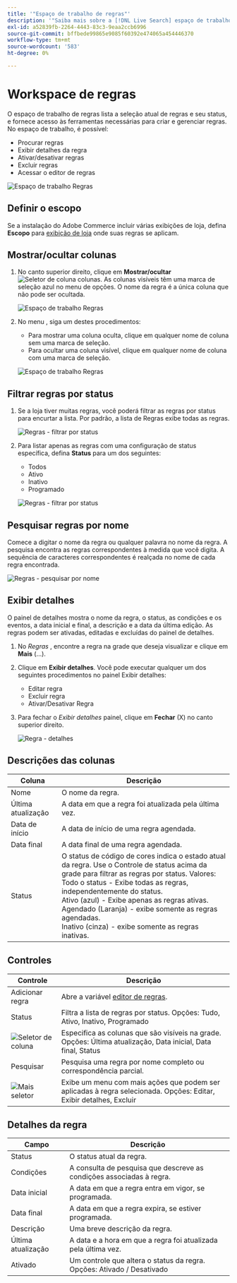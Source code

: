 ```yaml
---
title: '"Espaço de trabalho de regras"'
description: '"Saiba mais sobre a [!DNL Live Search] espaço de trabalho de regras."'
exl-id: a52839fb-2264-4443-83c3-9eaa2ccb6996
source-git-commit: bffbede99865e9085f60392e474065a454446370
workflow-type: tm+mt
source-wordcount: '583'
ht-degree: 0%

---
```


# Workspace de regras

O espaço de trabalho de regras lista a seleção atual de regras e seu status, e fornece acesso às ferramentas necessárias para criar e gerenciar regras. No espaço de trabalho, é possível:

* Procurar regras
* Exibir detalhes da regra
* Ativar/desativar regras
* Excluir regras
* Acessar o editor de regras

![Espaço de trabalho Regras](assets/rules-workspace.png)

## Definir o escopo

Se a instalação do Adobe Commerce incluir várias exibições de loja, defina **Escopo** para [exibição de loja](https://docs.magento.com/user-guide/configuration/scope.html) onde suas regras se aplicam.

## Mostrar/ocultar colunas

1. No canto superior direito, clique em **Mostrar/ocultar** ![Seletor de coluna](assets/btn-show-hide-columns.png) colunas.
As colunas visíveis têm uma marca de seleção azul no menu de opções. O nome da regra é a única coluna que não pode ser ocultada.

   ![Espaço de trabalho Regras](assets/rules-workspace-show-hide-columns.png)

1. No menu , siga um destes procedimentos:

   * Para mostrar uma coluna oculta, clique em qualquer nome de coluna sem uma marca de seleção.
   * Para ocultar uma coluna visível, clique em qualquer nome de coluna com uma marca de seleção.

   ![Espaço de trabalho Regras](assets/rules-workspace-all-columns.png)

## Filtrar regras por status

1. Se a loja tiver muitas regras, você poderá filtrar as regras por status para encurtar a lista. Por padrão, a lista de Regras exibe todas as regras.

   ![Regras - filtrar por status](assets/rules-workspace-filter-status.png)

1. Para listar apenas as regras com uma configuração de status específica, defina **Status** para um dos seguintes:

   * Todos
   * Ativo
   * Inativo
   * Programado

   ![Regras - filtrar por status](assets/rules-workspace-filter-status-active.png)

## Pesquisar regras por nome

Comece a digitar o nome da regra ou qualquer palavra no nome da regra.
A pesquisa encontra as regras correspondentes à medida que você digita. A sequência de caracteres correspondentes é realçada no nome de cada regra encontrada.

![Regras - pesquisar por nome](assets/rules-workspace-search-name.png)

## Exibir detalhes

O painel de detalhes mostra o nome da regra, o status, as condições e os eventos, a data inicial e final, a descrição e a data da última edição. As regras podem ser ativadas, editadas e excluídas do painel de detalhes.

1. No *Regras* , encontre a regra na grade que deseja visualizar e clique em **Mais** (...).
1. Clique em **Exibir detalhes**.
Você pode executar qualquer um dos seguintes procedimentos no painel Exibir detalhes:

   * Editar regra
   * Excluir regra
   * Ativar/Desativar Regra

1. Para fechar o *Exibir detalhes* painel, clique em **Fechar** (X) no canto superior direito.

   ![Regra - detalhes](assets/rules-workspace-details.png)

## Descrições das colunas

| Coluna | Descrição |
|--- |--- |
| Nome | O nome da regra. |
| Última atualização | A data em que a regra foi atualizada pela última vez. |
| Data de início | A data de início de uma regra agendada. |
| Data final | A data final de uma regra agendada. |
| Status | O status de código de cores indica o estado atual da regra. Use o Controle de status acima da grade para filtrar as regras por status. Valores:<br />Todo o status - Exibe todas as regras, independentemente do status.<br />Ativo (azul) - Exibe apenas as regras ativas.<br />Agendado (Laranja) - exibe somente as regras agendadas.<br />Inativo (cinza) - exibe somente as regras inativas. |

## Controles

| Controle | Descrição |
|--- |--- |
| Adicionar regra | Abre a variável [editor de regras](rules-add.md). |
| Status | Filtra a lista de regras por status. Opções: Tudo, Ativo, Inativo, Programado |
| ![Seletor de coluna](assets/btn-show-hide-columns.png) | Especifica as colunas que são visíveis na grade. Opções: Última atualização, Data inicial, Data final, Status |
| Pesquisar | Pesquisa uma regra por nome completo ou correspondência parcial. |
| ![Mais seletor](assets/btn-more.png) | Exibe um menu com mais ações que podem ser aplicadas à regra selecionada. Opções: Editar, Exibir detalhes, Excluir |

## Detalhes da regra

| Campo | Descrição |
|--- |--- |
| Status | O status atual da regra. |
| Condições | A consulta de pesquisa que descreve as condições associadas à regra. |
| Data inicial | A data em que a regra entra em vigor, se programada. |
| Data final | A data em que a regra expira, se estiver programada. |
| Descrição | Uma breve descrição da regra. |
| Última atualização | A data e a hora em que a regra foi atualizada pela última vez. |
| Ativado | Um controle que altera o status da regra. Opções: Ativado / Desativado |
